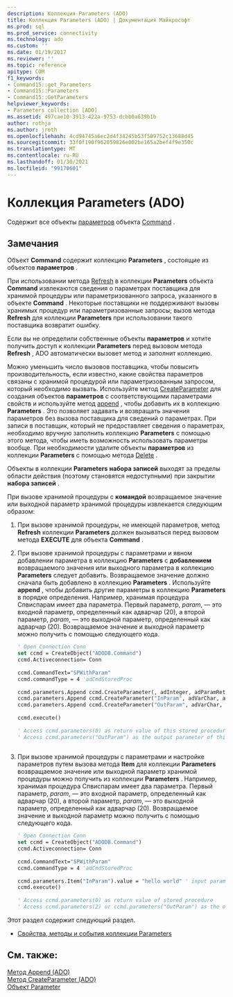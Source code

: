 ```yaml
---
description: Коллекция Parameters (ADO)
title: Коллекция Parameters (ADO) | Документация Майкрософт
ms.prod: sql
ms.prod_service: connectivity
ms.technology: ado
ms.custom: ''
ms.date: 01/19/2017
ms.reviewer: ''
ms.topic: reference
apitype: COM
f1_keywords:
- Command15::get_Parameters
- Command15::Parameters
- Command15::GetParameters
helpviewer_keywords:
- Parameters collection [ADO]
ms.assetid: 497cae10-3913-422a-9753-dcbb0a639b1b
author: rothja
ms.author: jroth
ms.openlocfilehash: 4cd94745a6ec2d4f34245b53f509752c13688d45
ms.sourcegitcommit: 33f0f190f962059826e002be165a2bef4f9e350c
ms.translationtype: MT
ms.contentlocale: ru-RU
ms.lasthandoff: 01/30/2021
ms.locfileid: "99170601"
---
```

# <a name="parameters-collection-ado"></a>Коллекция Parameters (ADO)
Содержит все объекты [параметров](./parameter-object.md) объекта [Command](./command-object-ado.md) .  
  
## <a name="remarks"></a>Замечания  
 Объект **Command** содержит коллекцию **Parameters** , состоящие из объектов **параметров** .  
  
 При использовании метода [Refresh](./refresh-method-ado.md) в коллекции **Parameters** объекта **Command** извлекаются сведения о параметрах поставщика для хранимой процедуры или параметризованного запроса, указанного в объекте **Command** . Некоторые поставщики не поддерживают вызовы хранимых процедур или параметризованные запросы; вызов метода **Refresh** для коллекции **Parameters** при использовании такого поставщика возвратит ошибку.  
  
 Если вы не определили собственные объекты **параметров** и хотите получить доступ к коллекции **Parameters** перед вызовом метода **Refresh** , ADO автоматически вызовет метод и заполнит коллекцию.  
  
 Можно уменьшить число вызовов поставщика, чтобы повысить производительность, если известно, какие свойства параметров связаны с хранимой процедурой или параметризованным запросом, который необходимо вызвать. Используйте метод [CreateParameter](./createparameter-method-ado.md) для создания объектов **параметров** с соответствующими параметрами свойств и используйте метод [append](./append-method-ado.md) , чтобы добавить их в коллекцию **Parameters** . Это позволяет задавать и возвращать значения параметров без вызова поставщика для сведений о параметрах. При записи в поставщик, который не предоставляет сведения о параметрах, необходимо вручную заполнить коллекцию **Parameters** с помощью этого метода, чтобы иметь возможность использовать параметры вообще. При необходимости удалите объекты **параметров** из коллекции **Parameters** с помощью метода [Delete](./delete-method-ado-parameters-collection.md) .  
  
 Объекты в коллекции **Parameters** **набора записей** выходят за пределы области действия (поэтому становятся недоступными) при закрытии **набора записей** .  
  
 При вызове хранимой процедуры с **командой** возвращаемое значение или выходной параметр хранимой процедуры извлекается следующим образом:  
  
1.  При вызове хранимой процедуры, не имеющей параметров, метод **Refresh** коллекции **Parameters** должен вызываться перед вызовом метода **EXECUTE** для объекта **Command** .  
  
2.  При вызове хранимой процедуры с параметрами и явном добавлении параметра в коллекцию **Parameters** с **добавлением** возвращаемого значения или выходного параметра в коллекцию **Parameters** следует добавить. Возвращаемое значение должно сначала быть добавлено в коллекцию **Parameters** . Используйте **append** , чтобы добавить другие параметры в коллекцию **Parameters** в порядке определения. Например, хранимая процедура Спвиспарам имеет два параметра. Первый параметр, *param*, — это входной параметр, определенный как адварчар (20), а второй параметр, *param*, — это выходной параметр, определенный как адварчар (20). Возвращаемое значение и выходной параметр можно получить с помощью следующего кода.  
  
    ```vb
    ' Open Connection Conn  
    set ccmd = CreateObject("ADODB.Command")  
    ccmd.Activeconnection= Conn  
  
    ccmd.CommandText="SPWithParam"  
    ccmd.commandType = 4 'adCmdStoredProc  
  
    ccmd.parameters.Append ccmd.CreateParameter(, adInteger, adParamReturnValue, , NULL)   ' return value  
    ccmd.parameters.Append ccmd.CreateParameter("InParam", adVarChar, adParamInput, 20, "hello world")   ' input parameter  
    ccmd.parameters.Append ccmd.CreateParameter("OutParam", adVarChar, adParamOutput, 20, NULL)   ' output parameter  
  
    ccmd.execute()  
  
    ' Access ccmd.parameters(0) as return value of this stored procedure  
    ' Access ccmd.parameters("OutParam") as the output parameter of this stored procedure.  
  
    ```  
  
3.  При вызове хранимой процедуры с параметрами и настройке параметров путем вызова метода **Item** для коллекции **Parameters** возвращаемое значение или выходной параметр хранимой процедуры можно получить из коллекции **Parameters** . Например, хранимая процедура Спвиспарам имеет два параметра. Первый параметр, *param*, — это входной параметр, определенный как адварчар (20), а второй параметр, *param*, — это выходной параметр, определенный как адварчар (20). Возвращаемое значение и выходной параметр можно получить с помощью следующего кода.  
  
    ```vb
    ' Open Connection Conn  
    set ccmd = CreateObject("ADODB.Command")  
    ccmd.Activeconnection= Conn  
  
    ccmd.CommandText="SPWithParam"  
    ccmd.commandType = 4 'adCmdStoredProc  
  
    ccmd.parameters.Item("InParam").value = "hello world" ' input parameter  
    ccmd.execute()  
  
    ' Access ccmd.parameters(0) as return value of stored procedure  
    ' Access ccmd.parameters(2) or ccmd.parameters("OutParam") as the output parameter.  
    ```  
  
 Этот раздел содержит следующий раздел.  
  
-   [Свойства, методы и события коллекции Parameters](./parameters-collection-properties-methods-and-events.md)  
  
## <a name="see-also"></a>См. также:  
 [Метод Append (ADO)](./append-method-ado.md)   
 [Метод CreateParameter (ADO)](./createparameter-method-ado.md)   
 [Объект Parameter](./parameter-object.md)
